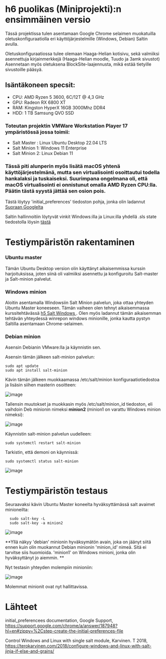 # h6 puolikas (Miniprojekti):n ensimmäinen versio
Tässä projektissa tulen asentamaan Google Chrome selaimen muokatuilla oletuskonfiguraatiolla eri käyttöjärjestelmille (Windows, Debian) Saltin avulla.

Oletuskonfiguraatiossa tulee olemaan Haaga-Helian kotisivu, sekä valmiiksi asennettuja kirjainmerkkejä (Haaga-Helian moodle, Tuudo ja 3amk sivustot) Asennetaan myös oletuksena BlockSite-laajennusta, mikä estää
tietyille sivustoille pääsyä.

## Isäntäkoneen specsit:
- CPU: AMD Ryzen 5 3600, 6C/12T @ 4,3 GHz
- GPU: Radeon RX 6800 XT
- RAM: Kingston HyperX 16GB 3000Mhz DDR4
- HDD: 1 TB Samsung QVO SSD

### Toteutan projektin VMWare Workstation Player 17 ympäristössä jossa toimii:

- Salt Master : Linux Ubuntu Desktop 22.04 LTS
- Salt Minion 1: Windows 11 Enterprise
- Salt Minion 2: Linux Debian 11

### Tässä piti alunperin myös lisätä macOS yhtenä käyttöjärjestelmänä, mutta sen virtualisointi osoittautui todella hankalaksi ja tuskaiseksi. Suurimpana ongelmana oli, että macOS virtualisointi ei onnistunut omalla AMD Ryzen CPU:lla. Päätin tästä syystä jättää sen osion pois.

Tästä löytyy 'initial_preferences' tiedoston pohja, jonka olin ladannut <a href=https://storage.googleapis.com/support-kms-prod/Y2dvgj4vUhoxiiLqzWmhjpLW3b3rBaLWuW8L> Suoraan Googlelta </a>

Saltin hallinnoitiin löytyvät vinkit Windows:illa ja Linux:illa yhdellä .sls state tiedostolla löysin <a href=https://terokarvinen.com/2018/configure-windows-and-linux-with-salt-jinja-if-else-and-grains/>tästä </a>

# Testiympäristön rakentaminen

### Ubuntu master

Tämän Ubuntu Desktop version olin käyttänyt aikaisemmissa kurssin harjoituksissa, joten siinä oli valmiiksi asennettu ja konfiguroitu Salt-master ja Salt-minion palvelut.

### Windows minion

Aloitin asentamalla Windowsiin Salt Minion palvelun, joka ottaa yhteyden Ubuntu Master koneeseen. Tämän vaiheen olen tehnyt aikaisemmassa kurssitehtävässä <a href=https://github.com/danielz95/palvelintenhallinta-2023/blob/main/h5-Salt%20Windows.md> h5 Salt Windows </a>. Olen myös ladannut tämän aikaisemman tehtävän yhteydessä winrepon windows minionille, jonka kautta pystyn Saltilla asentamaan Chrome-selaimen.

### Debian minion

Asensin Debianin VMware:lla ja käynnistin sen.

Asensin tämän jälkeen salt-minion palvelun:

    sudo apt update
    sudo apt install salt-minion

Kävin tämän jälkeen muokkaamassa /etc/salt/minion konfiguraatiotiedostoa ja lisäsin siihen masterin osoitteen:

![image](https://user-images.githubusercontent.com/128583292/236911375-c67f4cec-990f-4378-b5d4-2a8a2932675d.png)

Tallensin muutokset ja muokkasin myös /etc/salt/minion_id tiedoston, eli vaihdoin Deb minionin nimeksi **minion2** (minion1 on varattu Windows minion nimeksi):

![image](https://user-images.githubusercontent.com/128583292/236911748-e69be7a3-a179-4a14-a1db-23a5d2fb6b84.png)

Käynnistin salt-minion palvelun uudelleen:

    sudo systemctl restart salt-minion

Tarkistin, että demoni on käynnissä:

    sudo systemctl status salt-minion

![image](https://user-images.githubusercontent.com/128583292/236912292-55f39c0f-181a-4622-a22c-48f8afe94281.png)

# Testiympäristön testaus

Seuraavaksi kävin Ubuntu Master koneelta hyväksyttämässä salt avaimet minioneilta:

      sudo salt-key -L
      sudo salt-key -a minion2
      
![image](https://user-images.githubusercontent.com/128583292/236912825-30533f7c-5e23-4347-a18e-f2c377f740e4.png)

**Yllä näkyy 'debian' minionin hyväksymätön avain, joka on jäänyt siitä ennen kuin olin muokannut Debian minionin 'minion_id' nimeä. Sitä ei tarvitse siis huomioida. 'minion1' on Windows minioni, jonka olin hyväksyttänyt jo aiemmin. **

Nyt testasin yhteyden molempiin minioniin:

![image](https://user-images.githubusercontent.com/128583292/236913882-2c340c10-91eb-4fe8-8688-f234cba04454.png)

Molemmat minionit ovat nyt hallittavissa.





# Lähteet
initial_preferencees documentation, Google Support, https://support.google.com/chrome/a/answer/187948?hl=en#zippy=%2Cstep-create-the-initial-preferences-file

Control Windows and Linux with single salt module, Karvinen. T 2018, https://terokarvinen.com/2018/configure-windows-and-linux-with-salt-jinja-if-else-and-grains/
